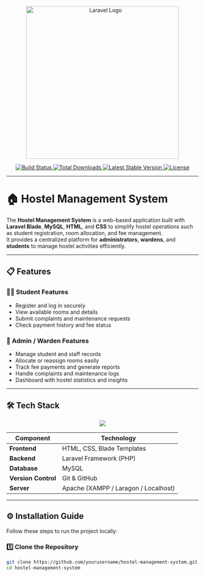 <p align="center">
  <a href="https://laravel.com" target="_blank">
    <img src="https://raw.githubusercontent.com/laravel/art/master/logo-lockup/5%20SVG/2%20CMYK/1%20Full%20Color/laravel-logolockup-cmyk-red.svg" width="400" alt="Laravel Logo">
  </a>
</p>

<p align="center">
  <a href="https://github.com/laravel/framework/actions">
    <img src="https://github.com/laravel/framework/workflows/tests/badge.svg" alt="Build Status">
  </a>
  <a href="https://packagist.org/packages/laravel/framework">
    <img src="https://img.shields.io/packagist/dt/laravel/framework" alt="Total Downloads">
  </a>
  <a href="https://packagist.org/packages/laravel/framework">
    <img src="https://img.shields.io/packagist/v/laravel/framework" alt="Latest Stable Version">
  </a>
  <a href="https://packagist.org/packages/laravel/framework">
    <img src="https://img.shields.io/packagist/l/laravel/framework" alt="License">
  </a>
</p>

---

# 🏠 Hostel Management System

The **Hostel Management System** is a web-based application built with **Laravel Blade**, **MySQL**, **HTML**, and **CSS** to simplify hostel operations such as student registration, room allocation, and fee management.  
It provides a centralized platform for **administrators**, **wardens**, and **students** to manage hostel activities efficiently.

---

## 📋 Features

### 👩‍🎓 Student Features
- Register and log in securely  
- View available rooms and details  
- Submit complaints and maintenance requests  
- Check payment history and fee status  

### 🏫 Admin / Warden Features
- Manage student and staff records  
- Allocate or reassign rooms easily  
- Track fee payments and generate reports  
- Handle complaints and maintenance logs  
- Dashboard with hostel statistics and insights  

---

## 🛠️ Tech Stack

<p align="center">
  <img src="https://skillicons.dev/icons?i=laravel,mysql,html,css,git,github,apache" />
</p>

| Component | Technology |
|------------|-------------|
| **Frontend** | HTML, CSS, Blade Templates |
| **Backend** | Laravel Framework (PHP) |
| **Database** | MySQL |
| **Version Control** | Git & GitHub |
| **Server** | Apache (XAMPP / Laragon / Localhost) |

---

## ⚙️ Installation Guide

Follow these steps to run the project locally:

### 1️⃣ Clone the Repository
```bash
git clone https://github.com/yourusername/hostel-management-system.git
cd hostel-management-system

